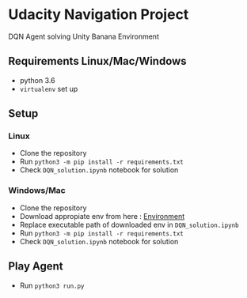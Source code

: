 # Udacity Navigation Project
DQN Agent solving Unity Banana Environment

## Requirements Linux/Mac/Windows

- python 3.6
- `virtualenv` set up

## Setup
### Linux

- Clone the repository
- Run `python3 -m pip install -r requirements.txt`
- Check `DQN_solution.ipynb` notebook for solution

### Windows/Mac

- Clone the repository
- Download appropiate env from here : [Environment](https://github.com/udacity/deep-reinforcement-learning/tree/master/p1_navigation#getting-started)
- Replace executable path of downloaded env in `DQN_solution.ipynb`
- Run `python3 -m pip install -r requirements.txt`
- Check `DQN_solution.ipynb` notebook for solution

## Play Agent

- Run `python3 run.py`

